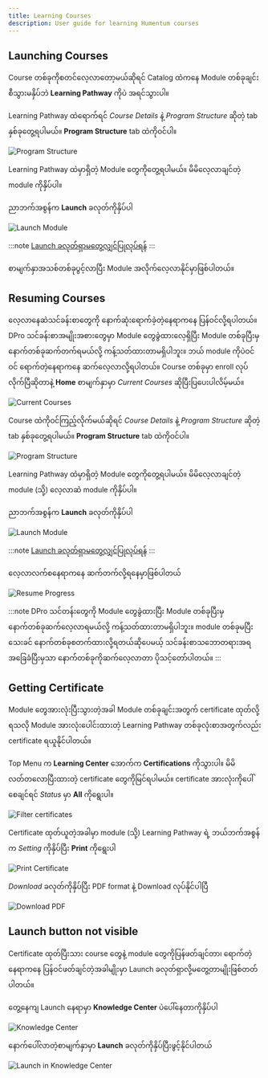 ```yaml
---
title: Learning Courses
description: User guide for learning Humentum courses
---
```

## Launching Courses
Course တစ်ခုကိုစတင်လေ့လာတော့မယ်ဆိုရင် Catalog ထဲကနေ Module တစ်ခုချင်းစီသွားမနှိပ်ဘဲ **Learning Pathway** ကိုပဲ အရင်သွားပါ။

Learning Pathway ထဲရောက်ရင် *Course Details* နဲ့ *Program Structure* ဆိုတဲ့ tab နှစ်ခုတွေ့ရပါမယ်။ **Program Structure** tab ထဲကိုဝင်ပါ။

![Program Structure](../../../assets/humentum/program-structure.png)

Learning Pathway ထဲမှာရှိတဲ့ Module တွေကိုတွေ့ရပါမယ်။ မိမိလေ့လာချင်တဲ့ module ကိုနှိပ်ပါ။

ညာဘက်အစွန်က **Launch** ခလုတ်ကိုနှိပ်ပါ

![Launch Module](../../../assets/humentum/launch-module.png)

:::note
[Launch ခလုတ်ရှာမတွေ့လျှင်ပြုလုပ်ရန်](#launch-button-not-visible)
:::

စာမျက်နှာအသစ်တစ်ခုပွင့်လာပြီး Module အလိုက်လေ့လာနိုင်မှာဖြစ်ပါတယ်။

## Resuming Courses
လေ့လာနေဆဲသင်ခန်းစာတွေကို နောက်ဆုံးရောက်ခဲ့တဲ့နေရာကနေ ပြန်ဝင်လို့ရပါတယ်။ DPro သင်ခန်းစာအမျိုးအစားတွေမှာ Module တွေခွဲထားလေ့ရှိပြီး Module တစ်ခုပြီးမှနောက်တစ်ခုဆက်တက်ရမယ်လို့ ကန့်သတ်ထားတာမရှိပါဘူး။ ဘယ် module ကိုပဲဝင်ဝင် ရောက်တဲ့နေရာကနေ ဆက်လေ့လာလို့ရပါတယ်။ Course တစ်ခုမှာ enroll လုပ်လိုက်ပြီဆိုတာနဲ့ **Home** စာမျက်နှာမှာ *Current Courses* ဆိုပြီးပြပေးပါလိမ့်မယ်။

![Current Courses](../../../assets/humentum/current-courses.png)

Course ထဲကိုဝင်ကြည့်လိုက်မယ်ဆိုရင် *Course Details* နဲ့ *Program Structure* ဆိုတဲ့ tab နှစ်ခုတွေ့ရပါမယ်။ **Program Structure** tab ထဲကိုဝင်ပါ။

![Program Structure](../../../assets/humentum/program-structure.png)

Learning Pathway ထဲမှာရှိတဲ့ Module တွေကိုတွေ့ရပါမယ်။ မိမိလေ့လာချင်တဲ့ module (သို့) လေ့လာဆဲ module ကိုနှိပ်ပါ။

ညာဘက်အစွန်က **Launch** ခလုတ်ကိုနှိပ်ပါ

![Launch Module](../../../assets/humentum/launch-module.png)

:::note
[Launch ခလုတ်ရှာမတွေ့လျှင်ပြုလုပ်ရန်](#launch-button-not-visible)
:::

လေ့လာလက်စနေရာကနေ ဆက်တက်လို့ရနေမှာဖြစ်ပါတယ်

![Resume Progress](../../../assets/humentum/resume-progress.png)

:::note
DPro သင်တန်းတွေကို Module တွေခွဲထားပြီး Module တစ်ခုပြီးမှ နောက်တစ်ခုဆက်လေ့လာရမယ်လို့ ကန့်သတ်ထားတာမရှိပါဘူး။ module တစ်ခုမပြီးသေးခင် နောက်တစ်ခုစတက်ထားလို့ရတယ်ဆိုပေမယ့် သင်ခန်းစာသဘောတရားအရ အခြေခံပြီးမှသာ နောက်တစ်ခုကိုဆက်လေ့လာတာ ပိုသင့်တော်ပါတယ်။
:::

## Getting Certificate
Module တွေအားလုံးပြီးသွားတဲ့အခါ Module တစ်ခုချင်းအတွက် certificate ထုတ်လို့ရသလို Module အားလုံးပေါင်းထားတဲ့ Learning Pathway တစ်ခုလုံးစာအတွက်လည်း certificate ရယူနိုင်ပါတယ်။

Top Menu က **Learning Center** အောက်က **Certifications** ကိုသွားပါ။ မိမိလတ်တလောပြီးထားတဲ့ certificate တွေကိုမြင်ရပါမယ်။ certificate အားလုံးကိုပေါ်စေချင်ရင် *Status* မှာ **All** ကိုရွေးပါ။

![Filter certificates](../../../assets/humentum/filter-certificates.png)

Certificate ထုတ်ယူတဲ့အခါမှာ module (သို့) Learning Pathway ရဲ့ ဘယ်ဘက်အစွန်က *Setting* ကိုနှိပ်ပြီး **Print** ကိုရွေးပါ

![Print Certificate](../../../assets/humentum/print-certificate.png)

*Download* ခလုတ်ကိုနှိပ်ပြီး PDF format နဲ့ Download လုပ်နိုင်ပါပြီ

![Download PDF](../../../assets/humentum/download-pdf.png)

## Launch button not visible
Certificate ထုတ်ပြီးသား course တွေနဲ့ module တွေကိုပြန်ဖတ်ချင်တာ၊ ရောက်တဲ့နေရာကနေ ပြန်ဝင်ဖတ်ချင်တဲ့အခါမျိုးမှာ Launch ခလုတ်ရှာလို့မတွေ့တာမျိုးဖြစ်တတ်ပါတယ်။

တွေ့နေကျ Launch နေရာမှာ **Knowledge Center** ပဲပေါ်နေတာကိုနှိပ်ပါ

![Knowledge Center](../../../assets/humentum/knowledge-center.png)

နောက်ပေါ်လာတဲ့စာမျက်နှာမှာ **Launch** ခလုတ်ကိုနှိပ်ပြီးဖွင့်နိုင်ပါတယ်

![Launch in Knowledge Center](../../../assets/humentum/launch-knowledge-center.png)